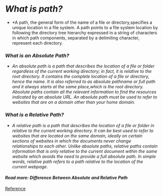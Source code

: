 # ***What is path?***

- *A path, the general form of the name of a file or directory,specifies a unique location in a file system.
   A path points to a file system location by following the directory tree hierarchy expressed in a string of characters
   in which path components, separated by a delimiting character, represent each directory.
   
### ***What is an Absolute Path?***   

- *An absolute path is a path that describes the location of a file or folder regardless of the current working directory;
   in fact, it is relative to the root directory. 
   It contains the complete location of a file or directory, hence the name. 
   It is also referred to as absolute pathname or full path and it always starts at the same place,which is the root directory. 
   Absolute paths contain all the relevant information to find the resources indicated by an absolute URL. 
   An absolute path must be used to refer to websites that are on a domain other than your home domain.*
   
   
### ***What is a Relative Path?***

- *A relative path is a path that describes the location of a file or folder in relative to the current working directory. 
   It can be best used to refer to websites that are located on the same domain, 
   ideally on certain sections of websites in which the documents never change relationships to each other.
   Unlike absolute paths, relative paths contain information that is only relative to the current document within the same website 
   which avoids the need to provide a full absolute path. 
   In simple words, relative path refers to a path relative to the location of the current webpage.*



#### ***Read more: Difference Between Absolute and Relative Path***
[Reference](http://www.differencebetween.net/technology/difference-between-absolute-and-relative-path/)
